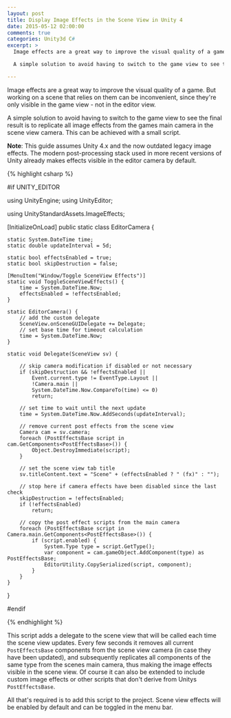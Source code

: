 ```yaml
---
layout: post
title: Display Image Effects in the Scene View in Unity 4
date: 2015-05-12 02:00:00
comments: true
categories: Unity3d C#
excerpt: >
  Image effects are a great way to improve the visual quality of a game. But working on a scene that relies on them can be inconvenient, since they're only visible in the game view.

  A simple solution to avoid having to switch to the game view to see the final result is to replicate all image effects from the games main camera in the scene view camera.

---
```


Image effects are a great way to improve the visual quality of a game. But working on a scene that relies on them can be inconvenient, since they're only visible in the game view - not in the editor view.

A simple solution to avoid having to switch to the game view to see the final result is to replicate all image effects from the games main camera in the scene view camera. This can be achieved with a small script.

__Note__: This guide assumes Unity 4.x and the now outdated legacy image effects. The modern post-processing stack used in more recent versions of Unity already makes effects visible in the editor camera by default.

{% highlight csharp %}

#if UNITY_EDITOR

using UnityEngine;
using UnityEditor;

using UnityStandardAssets.ImageEffects;

[InitializeOnLoad]
public static class EditorCamera {

    static System.DateTime time;
    static double updateInterval = 5d;

    static bool effectsEnabled = true;
    static bool skipDestruction = false;

    [MenuItem("Window/Toggle SceneView Effects")]
    static void ToggleSceneViewEffects() {
        time = System.DateTime.Now;
        effectsEnabled = !effectsEnabled;
    }

    static EditorCamera() {
        // add the custom delegate
        SceneView.onSceneGUIDelegate += Delegate;
        // set base time for timeout calculation
        time = System.DateTime.Now;
    }

    static void Delegate(SceneView sv) {

        // skip camera modification if disabled or not necessary
        if (skipDestruction && !effectsEnabled ||
            Event.current.type != EventType.Layout ||
            !Camera.main ||
            System.DateTime.Now.CompareTo(time) <= 0)
            return;

        // set time to wait until the next update
        time = System.DateTime.Now.AddSeconds(updateInterval);

        // remove current post effects from the scene view
        Camera cam = sv.camera;
        foreach (PostEffectsBase script in cam.GetComponents<PostEffectsBase>()) {
            Object.DestroyImmediate(script);
        }

        // set the scene view tab title
        sv.titleContent.text = "Scene" + (effectsEnabled ? " (fx)" : "");

        // stop here if camera effects have been disabled since the last check
        skipDestruction = !effectsEnabled;
        if (!effectsEnabled)
            return;
        
        // copy the post effect scripts from the main camera
        foreach (PostEffectsBase script in Camera.main.GetComponents<PostEffectsBase>()) {
            if (script.enabled) {
                System.Type type = script.GetType();
                var component = cam.gameObject.AddComponent(type) as PostEffectsBase;
                EditorUtility.CopySerialized(script, component);
            }
        }
    }
}

#endif

{% endhighlight %}

This script adds a delegate to the scene view that will be called each time the scene view updates. Every few seconds it removes all current `PostEffectsBase` components from the scene view camera (in case they have been updated), and subsequently replicates all components of the same type from the scenes main camera, thus making the image effects visible in the scene view. Of course it can also be extended to include custom image effects or other scripts that don't derive from Unitys `PostEffectsBase`.

All that's required is to add this script to the project. Scene view effects will be enabled by default and can be toggled in the menu bar.
